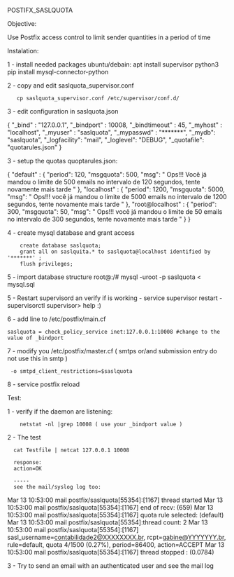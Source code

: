 POSTIFX_SASLQUOTA

Objective:

Use Postfix access control to limit sender quantities in a period of time 



Instalation:

  1 - install needed packages 
  ubuntu/debain:
    apt install supervisor python3
    pip install mysql-connector-python
    
  2 - copy and edit saslquota_supervisor.conf
  
       cp saslquota_supervisor.conf /etc/supervisor/conf.d/ 
  

  3 - edit configuration in saslquota.json  

{
   "_bind" : "127.0.0.1",
   "_bindport" : 10008,
   "_bindtimeout" :  45,
   "_myhost" : "localhost",
   "_myuser" : "saslquota",
   "_mypasswd" : "*******",
   "_mydb": "saslquota",
   "_logfacility": "mail",
   "_loglevel": "DEBUG",
   "_quotafile": "quotarules.json"
}

  3 - setup the quotas quoptarules.json:
  
  {
   "default" : {
     "period": 120,
     "msgquota": 500,
     "msg": " Ops!!! Você já mandou o limite de 500 emails no intervalo de 120 segundos, tente novamente mais tarde "
   },
   "localhost" : {
     "period": 1200,
     "msgquota": 5000,
     "msg": " Ops!!! você já mandou o limite de 5000 emails no intervalo de 1200 segundos, tente novamente mais tarde "
   },
   "root@localhost" : {
     "period": 300,
     "msgquota": 50,
     "msg": " Ops!!! você já mandou o limite de 50 emails no intervalo de 300 segundos, tente novamente mais tarde  "
   }
   }





  4 - create mysql database and grant access

        create database saslquota; 
        grant all on saslquita.* to saslquota@localhost identified by '*******' ;
        flush privileges;
        
  5 - import database structure
        root@:/# mysql -uroot -p  saslquota < mysql.sql
 
  5 - Restart supervisord an verify if is working
        - service supervisor restart
        - supervisorctl
          supervisor>  help      :) 
   
  6 - add line to /etc/postfix/main.cf
  
    saslquota = check_policy_service inet:127.0.0.1:10008 #change to the value of _bindport 
  
  7 - modify you /etc/postfix/master.cf ( smtps or/and submission entry do not use this in smtp  )

     -o smtpd_client_restrictions=$saslquota
  
  8 - service postfix reload   

 
 

Test:
 
  1 - verify if the daemon are listening:
        
        netstat -nl |grep 10008 ( use your _bindport value )
        
    
  2 - The test
 
      cat Testfile | netcat 127.0.0.1 10008
      
      response:
      action=OK 
      
      -----
      see the mail/syslog log too:
      
   Mar 13 10:53:00 mail postfix/saslquota[55354]:[1167] thread started
   Mar 13 10:53:00 mail postfix/saslquota[55354]:[1167] end of recv: (659)
   Mar 13 10:53:00 mail postfix/saslquota[55354]:[1167] quota rule selected: (default)
   Mar 13 10:53:00 mail postfix/saslquota[55354]:thread count: 2
   Mar 13 10:53:00 mail postfix/saslquota[55354]:[1167] sasl_username=contabilidade2@XXXXXXXX.br, rcpt=gabine@YYYYYYY.br, rule=default, quota 4/1500 (0.27%), period=86400, action=ACCEPT
   Mar 13 10:53:00 mail postfix/saslquota[55354]:[1167] thread stopped : (0.0784)

  
  3 - Try to send an email with an authenticated user and see the mail log
      
     


 
 
 
 
 
 










